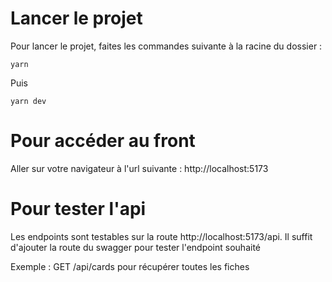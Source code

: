 # Lancer le projet

Pour lancer le projet, faites les commandes suivante à la racine du dossier :

```
yarn
```
Puis

```
yarn dev
```

# Pour accéder au front

Aller sur votre navigateur à l'url suivante : http://localhost:5173

# Pour tester l'api

Les endpoints sont testables sur la route http://localhost:5173/api.
Il suffit d'ajouter la route du swagger pour tester l'endpoint souhaité

Exemple : GET /api/cards pour récupérer toutes les fiches

